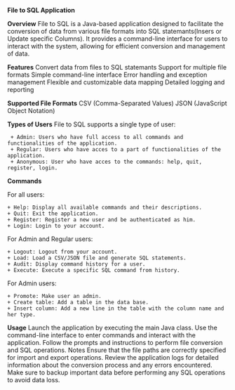 **File to SQL Application**

**Overview**
File to SQL is a Java-based application designed to facilitate the conversion of data from various file formats into SQL statemants(Insers or Update specific Columns). It provides a command-line interface for users to interact with the system, allowing for efficient conversion and management of data.

**Features**
Convert data from files to SQL statemants
Support for multiple file formats
Simple command-line interface
Error handling and exception management
Flexible and customizable data mapping
Detailed logging and reporting

**Supported File Formats**
CSV (Comma-Separated Values)
JSON (JavaScript Object Notation)

**Types of Users**
File to SQL supports a single type of user:

     + Admin: Users who have full access to all commands and functionalities of the application.
     + Regular: Users who have acces to a part of functionalities of the application.
     + Anonymous: User who have acces to the commands: help, quit, register, login.
    
**Commands**

For all users:

    + Help: Display all available commands and their descriptions.
    + Quit: Exit the application.
    + Register: Register a new user and be authenticated as him.
    + Login: Login to your account.

For Admin and Regular users:

    + Logout: Logout from your account.
    + Load: Load a CSV/JSON file and generate SQL statements.
    + Audit: Display command history for a user.
    + Execute: Execute a specific SQL command from history.

For Admin users:

    + Promote: Make user an admin.
    + Create table: Add a table in the data base.
    + Insert column: Add a new line in the table with the column name and her type.

**Usage**
Launch the application by executing the main Java class.
Use the command-line interface to enter commands and interact with the application.
Follow the prompts and instructions to perform file conversion and SQL operations.
Notes
Ensure that the file paths are correctly specified for import and export operations.
Review the application logs for detailed information about the conversion process and any errors encountered.
Make sure to backup important data before performing any SQL operations to avoid data loss.


